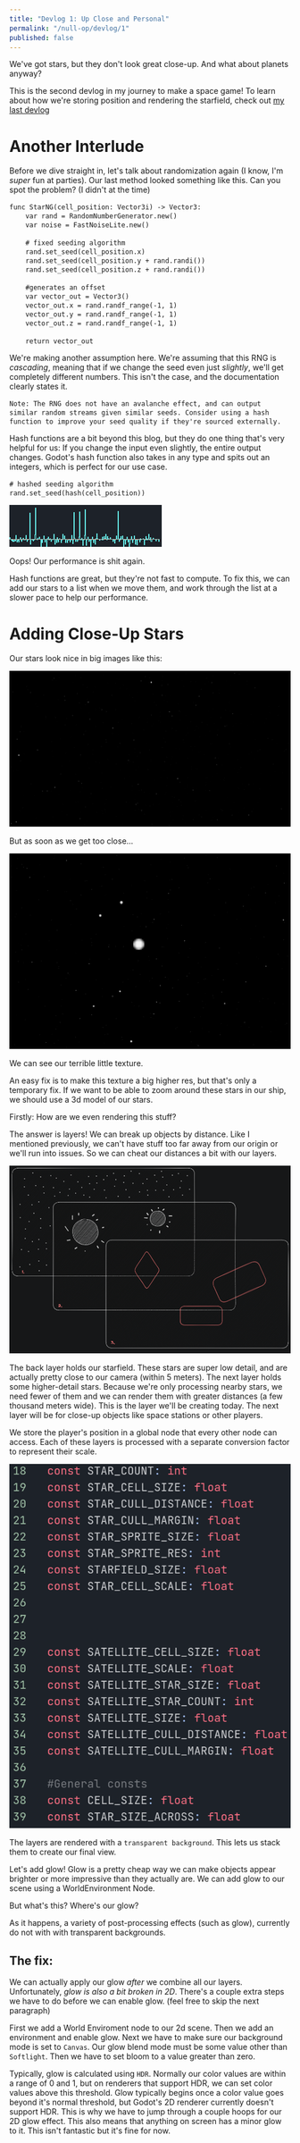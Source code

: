 ```yaml
---
title: "Devlog 1: Up Close and Personal"
permalink: "/null-op/devlog/1"
published: false
---
```


We've got stars, but they don't look great close-up. And what about planets anyway?

This is the second devlog in my journey to make a space game! To learn about how we're storing position and rendering the starfield, check out [my last devlog](/null-op/devlog/1)

# Another Interlude

Before we dive straight in, let's talk about randomization again (I know, I'm *super* fun at parties). Our last method looked something like this. Can you spot the problem? (I didn't at the time)

```
func StarNG(cell_position: Vector3i) -> Vector3:
    var rand = RandomNumberGenerator.new()
    var noise = FastNoiseLite.new()

    # fixed seeding algorithm 
    rand.set_seed(cell_position.x)
    rand.set_seed(cell_position.y + rand.randi())
    rand.set_seed(cell_position.z + rand.randi())

    #generates an offset
    var vector_out = Vector3()
    vector_out.x = rand.randf_range(-1, 1)
    vector_out.y = rand.randf_range(-1, 1)
    vector_out.z = rand.randf_range(-1, 1)

    return vector_out
```

We're making another assumption here. We're assuming that this RNG is *cascading*, meaning that if we change the seed even just *slightly*, we'll get completely different numbers. This isn't the case, and the documentation clearly states it.

```
Note: The RNG does not have an avalanche effect, and can output similar random streams given similar seeds. Consider using a hash function to improve your seed quality if they're sourced externally.
```

Hash functions are a bit beyond this blog, but they do one thing that's very helpful for us: If you change the input even slightly, the entire output changes. Godot's hash function also takes in any type and spits out an integers, which is perfect for our use case.

```
# hashed seeding algorithm 
rand.set_seed(hash(cell_position))
```

![we done fucked it](/assets/devlog/null-op/1/hashed-performance.png)

Oops! Our performance is shit again.

Hash functions are great, but they're not fast to compute. To fix this, we can add our stars to a list when we move them, and work through the list at a slower pace to help our performance.

# Adding Close-Up Stars

Our stars look nice in big images like this:

![stars nice](/assets/devlog/null-op/1/bad-star-far.png)

But as soon as we get too close...

![ugly awful star](/assets/devlog/null-op/1/bad-stars-close.png)

We can see our terrible little texture. 

An easy fix is to make this texture a big higher res, but that's only a temporary fix. If we want to be able to zoom around these stars in our ship, we should use a 3d model of our stars.


Firstly: How are we even rendering this stuff? 


The answer is layers! We can break up objects by distance. Like I mentioned previously, we can't have stuff too far away from our origin or we'll run into issues. So we can cheat our distances a bit with our layers.

![layer example](/assets/devlog/null-op/1/layer-example.png)

The back layer holds our starfield. These stars are super low detail, and are actually pretty close to our camera (within 5 meters). The next layer holds some higher-detail stars. Because we're only processing nearby stars, we need fewer of them and we can render them with greater distances (a few thousand meters wide). This is the layer we'll be creating today. The next layer will be for close-up objects like space stations or other players.

We store the player's position in a global node that every other node can access. Each of these layers is processed with a separate conversion factor to represent their scale.

![there are quite a few of these](/assets/devlog/null-op/1/constants.png)

The layers are rendered with a `transparent background`. This lets us stack them to create our final view. 



Let's add glow! Glow is a pretty cheap way we can make objects appear brighter or more impressive than they actually are. We can add glow to our scene using a WorldEnvironment Node. 

But what's this? Where's our glow? 

As it happens, a variety of post-processing effects (such as glow), currently do not with with transparent backgrounds. 

## The fix:

We can actually apply our glow *after* we combine all our layers. Unfortunately, *glow is also a bit broken in 2D*. There's a couple extra steps we have to do before we can enable glow. (feel free to skip the next paragraph)

First we add a World Enviroment node to our 2d scene. Then we add an environment and enable glow. Next we have to make sure our background mode is set to `Canvas`. Our glow blend mode must be some value other than `Softlight`. Then we have to set bloom to a value greater than zero. 

Typically, glow is calculated using `HDR`. Normally our color values are within a range of 0 and 1, but on renderers that support HDR, we can set color values above this threshold. Glow typically begins once a color value goes beyond it's normal threshold, but Godot's 2D renderer currently doesn't support HDR. This is why we have to jump through a couple hoops for our 2D glow effect. This also means that anything on screen has a minor glow to it. This isn't fantastic but it's fine for now.